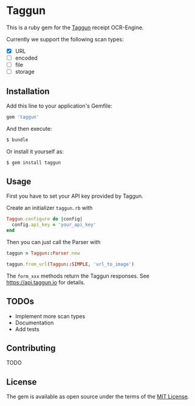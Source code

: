 # Taggun
This is a ruby gem for the [Taggun](https://www.taggun.io) receipt OCR-Engine.

Currently we support the following scan types:

- [x] URL
- [ ] encoded
- [ ] file
- [ ] storage

## Installation
Add this line to your application's Gemfile:

```ruby
gem 'taggun'
```

And then execute:
```bash
$ bundle
```

Or install it yourself as:
```bash
$ gem install taggun
```

## Usage
First you have to set your API key provided by Taggun.

Create an initializer `taggun.rb` with
```ruby
Taggun.configure do |config|
  config.api_key = 'your_api_key'
end
```

Then you can just call the Parser with
```ruby
taggun = Taggun::Parser.new

taggun.from_url(Taggun::SIMPLE, 'url_to_image')
```

The `form_xxx` methods return the Taggun responses. See https://api.taggun.io for details.

## TODOs
- Implement more scan types
- Documentation
- Add tests

## Contributing
TODO

## License
The gem is available as open source under the terms of the [MIT License](https://opensource.org/licenses/MIT).
